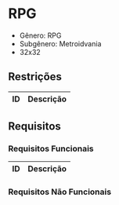 # RPG
* Gênero: RPG
* Subgênero: Metroidvania
* 32x32

## Restrições
|  ID  |Descrição|
|------|---------|

## Requisitos

### Requisitos Funcionais
|  ID  |Descrição|
|------|---------|

### Requisitos Não Funcionais
